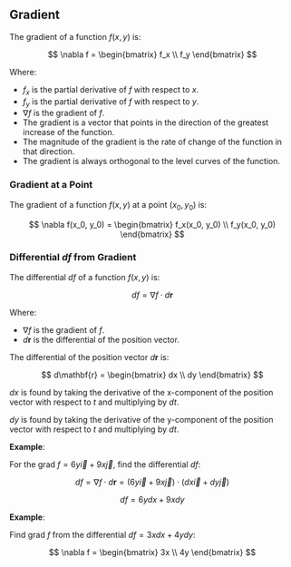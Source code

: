 
## Gradient

The gradient of a function $f(x, y)$ is:

$$
\nabla f = \begin{bmatrix} f_x \\ f_y \end{bmatrix}
$$

Where:

- $f_x$ is the partial derivative of $f$ with respect to $x$.
- $f_y$ is the partial derivative of $f$ with respect to $y$.
- $\nabla f$ is the gradient of $f$.
- The gradient is a vector that points in the direction of the greatest increase of the function.
- The magnitude of the gradient is the rate of change of the function in that direction.
- The gradient is always orthogonal to the level curves of the function.


### Gradient at a Point

The gradient of a function $f(x, y)$ at a point $(x_0, y_0)$ is:

$$
\nabla f(x_0, y_0) = \begin{bmatrix} f_x(x_0, y_0) \\ f_y(x_0, y_0) \end{bmatrix}
$$


### Differential $df$ from Gradient

The differential $df$ of a function $f(x, y)$ is:

$$
df = \nabla f \cdot d\mathbf{r}
$$

Where:

- $\nabla f$ is the gradient of $f$.
- $d\mathbf{r}$ is the differential of the position vector.


The differential of the position vector $d\mathbf{r}$ is:

$$
d\mathbf{r} = \begin{bmatrix} dx \\ dy \end{bmatrix}
$$

$dx$ is found by taking the derivative of the x-component of the position vector with respect to $t$ and multiplying by $dt$.

$dy$ is found by taking the derivative of the y-component of the position vector with respect to $t$ and multiplying by $dt$.

**Example**:

For the grad $f = 6y \vec{i} + 9x \vec{j}$, find the differential $df$:

$$
df = \nabla f \cdot d\mathbf{r} = (6y \vec{i} + 9x \vec{j}) \cdot (dx \vec{i} + dy \vec{j})
$$

$$
df = 6y dx + 9x dy
$$

**Example**:

Find grad $f$ from the differential $df = 3x dx + 4y dy$:

$$
\nabla f = \begin{bmatrix} 3x \\ 4y \end{bmatrix}
$$

